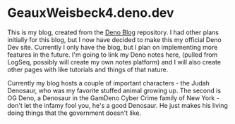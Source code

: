 # GeauxWeisbeck4.deno.dev

This is my blog, created from the [Deno Blog](https://github.com/denoland/deno_blog/) repository. I had other plans initially for this blog, but I now have decided to make this my official Deno Dev site. Currently I only have the blog, but I plan on implementing more features in the future. I'm going to link my Deno notes here, (pulled from LogSeq, possibly will create my own notes platform) and I will also create other pages with like tutorials and things of that nature. 

Currently my blog hosts a couple of important characters - the Judah Denosaur, who was my favorite stuffed animal growing up. The second is OG Deno, a Denosaur in the GamDeno Cyber Crime family of New York - don't let the infamy fool you, he's a good Denosaur. He just makes his living doing things that the government doesn't like.
